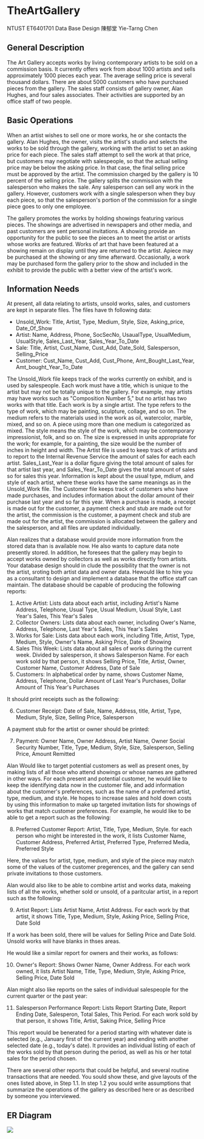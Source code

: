 # TheArtGallery
NTUST ET6401701 Data Base Design 陳郁堂 Yie-Tarng Chen

## General Description
The Art Gallery accepts works by living contemporary artists to be sold on a commission basis. It currently offers work from about 1000 artists and sells approximately 1000 pieces each year. The average selling price is several thousand dollars. There are about 5000 customers who have purchased pieces from the gallery. The sales staff consists of gallery owner, Alan Hughes, and four sales associates. Their activities are supported by an office staff of two people.

## Basic Operations
When an artist wishes to sell one or more works, he or she contacts the gallery. Alan Hughes, the owner, visits the artist's studio and selects the works to be sold through the gallery, working with the artist to set an asking price for each piece. The sales staff attempt to sell the work at that price, but customers may negotiate with salespeople, so that the actual selling price may be below the asking price. In that case, the final selling price must be approved by the artist. The commission charged by the gallery is 10 percent of the selling price. The gallery splits the commission with the salesperson who makes the sale. Any salesperson can sell any work in the gallery. However, customers work with a single salesperson when they buy each piece, so that the salesperson's portion of the commission for a single piece goes to only one employee.

The gallery promotes the works by holding showings featuring various pieces. The showings are advertised in newspapers and other media, and past customers are sent personal invitations. A showing provide an opportunity for the public to see the pieces an to meet the artist or artists whose works are featured. Works of art that have been featured at a showing remain on display until they are returned to the artist. Apiece may be purchased at the showing or any time afterward. Occasionally, a work may be purchased form the gallery prior to the show and included in the exhibit to provide the public with a better view of the artist's work.

## Information Needs
At present, all data relating to artists, unsold works, sales, and customers are kept in separate files. The files have th following data:

* Unsold\_Work: Title, Artist, Type, Medium, Style, Size, Asking\_price, Date\_Of\_Show
* Artist: Name, Address, Phone, SocSecNo, UsaualType, UsualMedium, UsualStyle, Sales\_Last\_Year, Sales\_Year\_To\_Date
* Sale: Title, Artist, Cust\_Name, Cust\_Add, Date\_Sold, Salesperson, Selling\_Price
* Customer: Cust\_Name, Cust\_Add, Cust\_Phone, Amt\_Bought\_Last\_Year, Amt\_bought\_Year\_To\_Date

The Unsold\_Work file keeps track of the works currently on exhibit, and is used by salespeople. Each work must have a title, which is unique to the artist but may not be totally unique to the gallery. For example, may artists may have works such as "Composition Number 5," but no artist has two works with that title. Each work is by a single artist. The type refers to the type of work, which may be painting, sculpture, collage, and so on. The medium refers to the materials used in the work as oil, watercolor, marble, mixed, and so on. A piece using more than one medium is categorized as mixed. The style means the style of the work, which may be contemporary impressionist, folk, and so on. The size is expressed in units appropriate for the work; for example, for a painting, the size would be the number of inches in height and width. The Artist file is used to keep track of artists and to report to the Internal Revenue Service the amount of sales for each each artist. Sales\_Last\_Year is a dollar figure giving the total amount of sales for that artist last year, and Sales\_Year\_To\_Date gives the total amount of sales so for sales this year. Information is kept about the usual type, mdium, and style of each artist, where these works have the same meanings as in the Unsold_Work file. The Customer file keeps track of customers who have made purchases, and includes information about the dollar amount of their purchase last year and so far this year. When a purchase is made, a receipt is made out for the customer, a payment check and stub are made out for the artist, the commission is the customer, a payment check and stub are made out for the artist, the commission is allocated between the gallery and the salesperson, and all files are updated individually.

Alan realizes that a database would provide more information from the stored data than is available now. He also wants to capture data note presently stored. In addition, he foresees that the gallery may begin to accept works owned by collectors as well as works directly from artists. Your database design should in clude the possibility that the owner is not the artist, sroting both artist data and owner data. Hewould like to hire you as a consultant to design and implement a database that the office staff can maintain. The database should be capable of producing the following reports:

1. Active Artist: Lists data about each artist, including Artist's Name Address, Telephone, Usual Type, Usual Medium, Usual Style, Last Year's Sales, This Year's Sales
2. Collector Owners: Lists data about each owner, including Ower's Name, Address, Telephone, Last Year's Sales, This Year's Sales
3. Works for Sale: Lists data about each work, including Title, Artist, Type, Medium, Style, Owner's Name, Asking Price, Date of Showing
4. Sales This Week: Lists data about all sales of works during the current week. Divided by salesperson, it shows Salesperson Name. For each work sold by that person, it shows Selling Price, Title, Artist, Owner, Customer Name, Customer Address, Date of Sale
5. Customers: In alphabetical order by name, shows Customer Name, Address, Telephone, Dollar Amount of Last Year's Purchases, Dollar Amount of This Year's Purchases

It should print receipts such as the following:

6. Customer Receipt: Date of Sale, Name, Address, title, Artist, Type, Medium, Style, Size, Selling Price, Salesperson

A payment stub for the artist or owner should be printed:

7. Payment: Owner Name, Owner Address, Artist Name, Owner Social Security Number, Title, Type, Medium, Style, Size, Salesperson, Selling Price, Amount Remitted

Alan Would like to target potential customers as well as present ones, by making lists of all those who attend showings or whose names are gathered in other ways. For each present and potential customer, he would like to keep the identifying data now in the customer file, and add information about the customer's preferences, such as the name of a preferred artist, type, medium, and style. He hopes to increase sales and hold down costs by using this information to make up targeted invitation lists for showings of works that match customer preferences. For example, he would like to be able to get a report such as the following:

8. Preferred Customer Report: Artist, Title, Type, Medium, Style. for each person who might be interested in the work, it lists Customer Name, Customer Address, Preferred Artist, Preferred Type, Preferred Media, Preferred Style

Here, the values for artist, type, medium, and style of the piece may match some of the values of the customer pregerences, and the gallery can send private invitations to those customers.

Alan would also like to be able to combine artist and works data, makeing lists of all the works, whether sold or unsold, of a paritcular artist, in a report such as the following:

9. Artist Report: Lists Artist Name, Artist Address. For each work by that artist, it shows Title, Type, Medium, Style, Asking Price, Selling Price, Date Sold

If a work has been sold, there will be values for Selling Price and Date Sold. Unsold works will have blanks in thses areas.

He would like a similar report for owners and their works, as follows:

10. Owner's Report: Shows Owner Name, Owner Address. For each work owned, it lists Artist Name, Title, Type, Medium, Style, Asking Price, Selling Price, Date Sold

Alan might also like reports on the sales of individual salespeople for the current quarter or the past year:

11. Salesperson Performance Report: Lists Report Starting Date, Report Ending Date, Salesperon, Total Sales, This Period. For each work sold by that person, it shows Title, Artist, Saking Price, Selling Price

This report would be benerated for a period starting with whatever date is selected (e.g., January first of the current year) and ending with another selected date (e.g., today's date). It provides an individual listing of each of the works sold by that person during the period, as well as his or her total sales for the period chosen.

There are several other reports that could be helpful, and several routine transactions that are needed. You sould show these, and give layouts of the ones listed above, in Step 1.1. In step 1.2 you sould write assumptions that summarize the operations of the gallery as described here or as described by someone you interviewed.

## ER Diagram
![](https://i.imgur.com/xIr2rYv.png)

